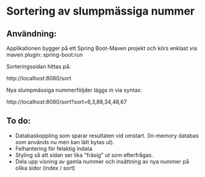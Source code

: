 # Sortering av slumpmässiga nummer
## Användning:
Applikationen bygger på ett Spring Boot-Maven projekt och körs enklast via maven plugin:
spring-boot:run

Sorteringssidan hittas på:

http://localhost:8080/sort

Nya slumpmässiga nummerföljder läggs in via syntax:

http://localhost:8080/sort?sort=6,3,88,34,48,67


## To do:
- Databaskoppling som sparar resultaten vid omstart. (In-memory databas som används nu men kan lätt bytas ut).
- Felhantering för felaktig indata
- Styling så att sidan ser lika "fräsig" ut som efterfrågas.
- Dela upp visning av gamla nummer och insättning av nya nummer på olika sidor (index / sort)



